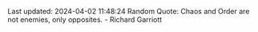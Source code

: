 Last updated: 2024-04-02 11:48:24
Random Quote: Chaos and Order are not enemies, only opposites. - Richard Garriott